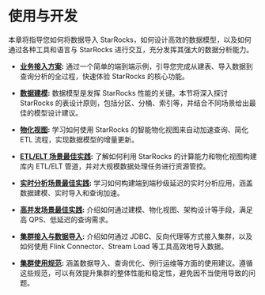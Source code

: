 # 使用与开发

本章将指导您如何将数据导入 StarRocks，如何设计高效的数据模型，以及如何通过各种工具和语言与 StarRocks 进行交互，充分发挥其强大的数据分析能力。

*   **[业务接入方案](./onboarding.md):** 通过一个简单的端到端示例，引导您完成从建表、导入数据到查询分析的全过程，快速体验 StarRocks 的核心功能。

*   **[数据建模](./modeling.md):** 数据模型是发挥 StarRocks 性能的关键。本节将深入探讨 StarRocks 的表设计原则，包括分区、分桶、索引等，并结合不同场景给出最佳的模型设计建议。

*   **[物化视图](./materialized_view.md):** 学习如何使用 StarRocks 的智能物化视图来自动加速查询、简化 ETL 流程，实现数据模型的增量更新。

*   **[ETL/ELT 场景最佳实践](./etl-processing.md):** 了解如何利用 StarRocks 的计算能力和物化视图构建库内 ETL/ELT 管道，并对大规模数据处理任务进行资源管控。

*   **[实时分析场景最佳实践](./real-time-analytics.md):** 学习如何构建端到端秒级延迟的实时分析应用，涵盖数据建模、实时导入和查询加速。

*   **[高并发场景最佳实践](./high-concurrency.md):** 介绍如何通过建模、物化视图、架构设计等手段，满足高 QPS、低延迟的查询需求。

*   **[集群接入与数据导入](./connector.md):** 介绍如何通过 JDBC、反向代理等方式接入集群，以及如何使用 Flink Connector、Stream Load 等工具高效地导入数据。

*   **[集群使用规范](./usage.md):** 涵盖数据导入、查询优化、例行运维等方面的使用建议。遵循这些规范，可以有效提升集群的整体性能和稳定性，避免因不当使用导致的问题。

